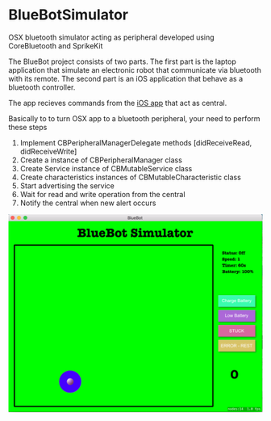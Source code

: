 # BlueBotSimulator
OSX bluetooth simulator acting as peripheral developed using CoreBluetooth and SprikeKit

The BlueBot project consists of two parts. The first part is the laptop application that simulate an electronic robot
that communicate via bluetooth with its remote. The second part is an iOS application that behave as a bluetooth controller.


The app recieves commands from the [iOS app](https://github.com/nour7/BlueBotController) that act as central. 

Basically to to turn OSX app to a bluetooth peripheral, your need to perform these steps

1. Implement CBPeripheralManagerDelegate methods [didReceiveRead, didReceiveWrite]
2. Create a instance of CBPeripheralManager class
3. Create Service instance of CBMutableService class
4. Create characteristics instances of CBMutableCharacteristic class
5. Start advertising the service
6. Wait for read and write operation from the central
7. Notify the central when new alert occurs


![BlueBot Simulator screenshot](/screen1.png)
